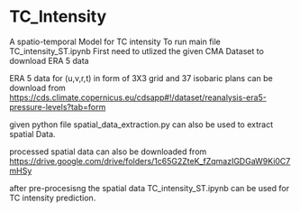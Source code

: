 # TC_Intensity
A spatio-temporal Model for TC intensity
To run main file TC_intensity_ST.ipynb First need to utlized the given CMA Dataset to download ERA 5 data

ERA 5 data for (u,v,r,t) in form of  3X3 grid and 37 isobaric plans can be download from https://cds.climate.copernicus.eu/cdsapp#!/dataset/reanalysis-era5-pressure-levels?tab=form

given python file   spatial_data_extraction.py can also be used to extract spatial Data.

processed spatial data can also be downloaded from
https://drive.google.com/drive/folders/1c65G2ZteK_fZqmazIGDGaW9Ki0C7mHSy

after pre-procesisng the spatial data TC_intensity_ST.ipynb can be used for TC intensity prediction.
